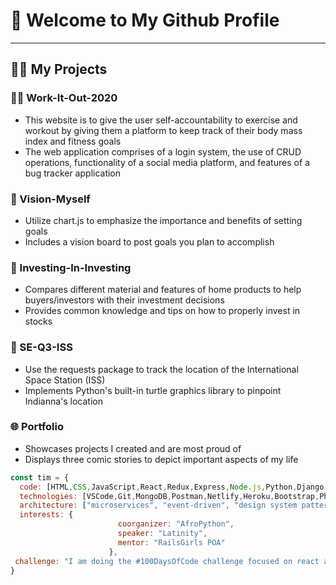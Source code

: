 <h1> 🤩 Welcome to My Github Profile </h1>
<hr>
<h2> 👨‍💻 My Projects </h2> 

### 🏋️‍♂️ Work-It-Out-2020 
 - This website is to give the user self-accountability to exercise and workout by giving them a platform to keep track of their body mass index and fitness goals
 - The web application comprises of a login system, the use of CRUD operations, functionality of a social media platform, and features of a bug tracker application
### 🎯 Vision-Myself
 - Utilize chart.js to emphasize the importance and benefits of setting goals
 - Includes a vision board to post goals you plan to accomplish
### 🏡 Investing-In-Investing
 - Compares different material and features of home products to help buyers/investors with their investment decisions
 - Provides common knowledge and tips on how to properly invest in stocks 
### 🔭 SE-Q3-ISS
 - Use the requests package to track the location of the International Space Station (ISS)
 - Implements Python's built-in turtle graphics library to pinpoint Indianna's location
### 🌐 Portfolio
 - Showcases projects I created and are most proud of
 - Displays three comic stories to depict important aspects of my life

```javascript
const tim = {
  code: [HTML,CSS,JavaScript,React,Redux,Express,Node.js,Python,Django,SQL,APIs,Back-end,Web Development,UI Design,Troubleshooting],
  technologies: [VSCode,Git,MongoDB,Postman,Netlify,Heroku,Bootstrap,Photoshop,Trello],
  architecture: ["microservices", "event-driven", "design system pattern"],
  interests: {
                        coorganizer: "AfroPython",
                        speaker: "Latinity",
                        mentor: "RailsGirls POA"
                      },
 challenge: "I am doing the #100DaysOfCode challenge focused on react and typescript"
}
```
